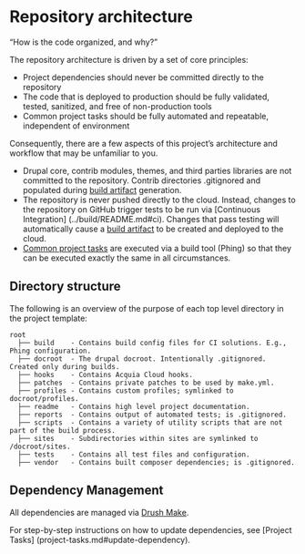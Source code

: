 # Repository architecture

“How is the code organized, and why?”

The repository architecture is driven by a set of core principles:

* Project dependencies should never be committed directly to the repository
* The code that is deployed to production should be fully validated, tested, 
  sanitized, and free of non-production tools
* Common project tasks should be fully automated and repeatable, independent of 
  environment

Consequently, there are a few aspects of this project’s architecture and 
workflow that may be unfamiliar to you.

* Drupal core, contrib modules, themes, and third parties libraries are not 
  committed to the repository. Contrib directories .gitignored and populated
  during [build artifact](deploy.md) generation.
* The repository is never pushed directly to the cloud. Instead, changes to the
  repository on GitHub trigger tests to be run via [Continuous Integration]
  (../build/README.md#ci). Changes that pass testing will automatically cause a 
  [build artifact](deploy.md) to be created and deployed to the cloud.
* [Common project tasks](project-tasks.md) are executed via a build tool (Phing)
  so that they can be executed exactly the same in all circumstances.

## Directory structure

The following is an overview of the purpose of each top level directory in the
project template:

    root
      ├── build    - Contains build config files for CI solutions. E.g., Phing configuration.
      ├── docroot  - The drupal docroot. Intentionally .gitignored. Created only during builds.
      ├── hooks    - Contains Acquia Cloud hooks.
      ├── patches  - Contains private patches to be used by make.yml.
      ├── profiles - Contains custom profiles; symlinked to docroot/profiles.
      ├── readme   - Contains high level project documentation.
      ├── reports  - Contains output of automated tests; is .gitignored.
      ├── scripts  - Contains a variety of utility scripts that are not part of the build process.
      ├── sites    - Subdirectories within sites are symlinked to /docroot/sites.
      ├── tests    - Contains all test files and configuration.
      ├── vendor   - Contains built composer dependencies; is .gitignored.

## Dependency Management

All dependencies are managed via [Drush Make](http://www.drush.org/en/master/make/).

For step-by-step instructions on how to update dependencies, see [Project Tasks]
(project-tasks.md#update-dependency).
